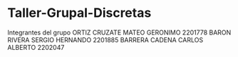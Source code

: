 # Taller-Grupal-Discretas
Integrantes del grupo
ORTIZ CRUZATE MATEO GERONIMO	2201778
BARON RIVERA SERGIO HERNANDO	2201885
BARRERA CADENA CARLOS ALBERTO	2202047

